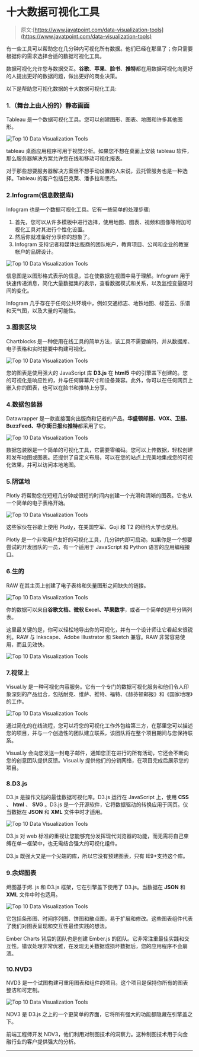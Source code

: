 # 十大数据可视化工具

> 原文:[https://www.javatpoint.com/data-visualization-tools](https://www.javatpoint.com/data-visualization-tools)

有一些工具可以帮助您在几分钟内可视化所有数据。他们已经在那里了；你只需要根据你的需求选择合适的数据可视化工具。

数据可视化允许您与数据交互。**谷歌**、**苹果**、**脸书**、**推特**都在用数据可视化向更好的人提出更好的数据问题，做出更好的商业决策。

以下是帮助您可视化数据的十大数据可视化工具:

### 1.（舞台上由人扮的）静态画面

Tableau 是一个数据可视化工具。您可以创建图形、图表、地图和许多其他图形。

![Top 10 Data Visualization Tools](../Images/98ac63cbce02dfe77234608758569c50.png)

tableau 桌面应用程序可用于视觉分析。如果您不想在桌面上安装 tableau 软件，那么服务器解决方案允许您在线和移动可视化报表。

对于那些想要服务器解决方案但不想手动设置的人来说，云托管服务也是一种选择。Tableau 的客户包括巴克莱、潘多拉和思杰。

### 2.Infogram(信息数据库)

Infogram 也是一个数据可视化工具。它有一些简单的处理步骤:

1.  首先，您可以从许多模板中进行选择，使用地图、图表、视频和图像等附加可视化工具对其进行个性化设置。
2.  然后你就准备好分享你的想象了。
3.  Infogram 支持记者和媒体出版商的团队帐户，教育项目、公司和企业的教室帐户的品牌设计。

![Top 10 Data Visualization Tools](../Images/5640b8b95fd745669198d1bffcd4e128.png)

信息图是以图形格式表示的信息，旨在使数据在视图中易于理解。Infogram 用于快速传递消息，简化大量数据集的表示，查看数据模式和关系，以及监控变量随时间的变化。

Infogram 几乎存在于任何公共环境中，例如交通标志、地铁地图、标签云、乐谱和天气图，以及大量的可能性。

### 3.图表区块

Chartblocks 是一种使用在线工具的简单方法，该工具不需要编码，并从数据库、电子表格和实时提要中构建可视化。

![Top 10 Data Visualization Tools](../Images/ca9e71b7dfc61617bc0ef87cb1ab487c.png)

您的图表是使用强大的 JavaScript 库 **D3.js** 在 **html5** 中的引擎盖下创建的。您的可视化是响应性的，并与任何屏幕尺寸和设备兼容。此外，你可以在任何网页上嵌入你的图表，也可以在脸书和推特上分享。

### 4.数据包装器

Datawrapper 是一款直接面向出版商和记者的产品。**华盛顿邮报、VOX、卫报、BuzzFeed、华尔街日报**和**推特**都采用了它。

![Top 10 Data Visualization Tools](../Images/a2bd7cee95bff08278b1da506bc866d1.png)

数据包装器是一个简单的可视化工具，它需要零编码。您可以上传数据，轻松创建和发布地图或图表。还提供了自定义布局，可以在您的站点上完美地集成您的可视化效果，并可以访问本地地图。

### 5.阴谋地

Plotly 将帮助您在短短几分钟或很短的时间内创建一个光滑和清晰的图表。它也从一个简单的电子表格开始。

![Top 10 Data Visualization Tools](../Images/f7296c3d8998f20a36cc8c2c6ca4f1f8.png)

这些家伙在谷歌上使用 Plotly，在美国空军、Goji 和 T2 的纽约大学也使用。

Plotly 是一个非常用户友好的可视化工具，几分钟内即可启动。如果你是一个想要尝试的开发团队的一员，有一个适用于 JavaScript 和 Python 语言的应用编程接口。

### 6.生的

RAW 在其主页上创建了电子表格和矢量图形之间缺失的链接。

![Top 10 Data Visualization Tools](../Images/803f75248ae6f7280c7b1c25bd54883b.png)

你的数据可以来自**谷歌文档、微软 Excel、苹果数字**，或者一个简单的逗号分隔列表。

这里最关键的是，你可以轻松地导出你的可视化，并有一个设计师让它看起来很锐利。RAW 与 Inkscape、Adobe Illustrator 和 Sketch 兼容。RAW 非常容易使用，而且见效快。

![Top 10 Data Visualization Tools](../Images/7aed483e03b6965faed455787cd6ddc5.png)

### 7.视觉上

Visual.ly 是一种可视化内容服务。它有一个专门的数据可视化服务和他们令人印象深刻的产品组合，包括耐克、维萨、推特、福特、《赫芬顿邮报》和《国家地理》的工作。

![Top 10 Data Visualization Tools](../Images/3f8a991674f31b1700cad6ffeba3f0ed.png)

通过简化的在线流程，您可以将您的可视化工作外包给第三方，在那里您可以描述您的项目，并与一个创造性的团队建立联系，该团队将在整个项目期间与您保持联系。

Visual.ly 会向您发送一封电子邮件，通知您正在进行的所有活动，它还会不断向您的创意团队提供反馈。Visual.ly 提供他们的分销网络，在项目完成后展示您的项目。

### 8.D3.js

D3.js 是操作文档的最佳数据可视化库。D3.js 运行在 JavaScript 上，使用 **CSS** 、 **html** 、 **SVG** 。D3.js 是一个开源软件，它将数据驱动的转换应用于网页。仅当数据在 **JSON** 和 **XML** 文件中时才适用。

![Top 10 Data Visualization Tools](../Images/9d1b4b608c8f31f4003b0f67f1d3e5bd.png)

D3.js 对 web 标准的重视让您能够充分发挥现代浏览器的功能，而无需将自己束缚在单一框架中，也无需结合强大的可视化组件。

D3.js 既强大又是一个尖端的库，所以它没有预建图表，只有 IE9+支持这个库。

### 9.余烬图表

烬图基于烬. js 和 D3.js 框架，它在引擎盖下使用了 D3.js。当数据在 **JSON** 和 **XML** 文件中时也适用。

![Top 10 Data Visualization Tools](../Images/245c09df5f0b5c1aa5f5cdfab9a8fffd.png)

它包括条形图、时间序列图、饼图和散点图，易于扩展和修改。这些图表组件代表了我们对图表呈现和交互性最佳实践的想法。

Ember Charts 背后的团队也是创建 Ember.js 的团队。它非常注重最佳实践和交互性。错误处理非常优雅，在发现无关数据或损坏数据后，您的应用程序不会崩溃。

### 10.NVD3

NVD3 是一个试图构建可重用图表和组件的项目。这个项目是保持你所有的图表整洁和可定制。

![Top 10 Data Visualization Tools](../Images/301eef6ff00cf16b7f0a365e13008313.png)

NDV3 是 D3.js 之上的一个更简单的界面，它将所有强大的功能都隐藏在引擎盖之下。

前端工程师开发 NDV3，他们利用对制图技术的洞察力。这种制图技术用于向金融行业的客户提供强大的分析。

* * *